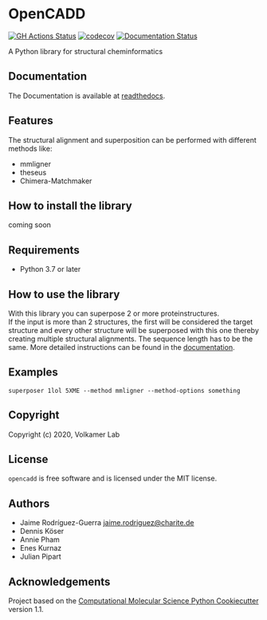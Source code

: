 # OpenCADD

[//]: # (Badges)
[![GH Actions Status](https://github.com/volkamerlab/opencadd/workflows/CI/badge.svg)](https://github.com/volkamerlab/opencadd/actions?query=branch%3Amaster)
[![codecov](https://codecov.io/gh/volkamerlab/opencadd/branch/master/graph/badge.svg)](https://codecov.io/gh/volkamerlab/opencadd/branch/master)
[![Documentation Status](https://readthedocs.org/projects/structural-alignment/badge/?version=latest)](https://structural-alignment.readthedocs.io/en/latest/?badge=latest)

A Python library for structural cheminformatics

## Documentation

The Documentation is available at [readthedocs](https://structural-alignment.readthedocs.io/en/latest/ "Read the Docs").

## Features

The structural alignment and superposition can be performed with different methods like:

* mmligner
* theseus
* Chimera-Matchmaker

## How to install the library

coming soon
<!-- `conda install ...` -->

## Requirements

* Python 3.7 or later

## How to use the library

With this library you can superpose 2 or more proteinstructures.\
If the input is more than 2 structures, the first will be considered the target structure and every other structure will be superposed with this one thereby creating multiple structural alignments.
The sequence length has to be the same.
More detailed instructions can be found in the [documentation](https://structural-alignment.readthedocs.io/en/latest/ "documentation").

<!-- need to add how to use it -->

## Examples

`superposer 1lol 5XME --method mmligner --method-options something`
<!-- need to add examples -->

## Copyright

Copyright (c) 2020, Volkamer Lab

## License

`opencadd` is free software and is licensed under the MIT license.

## Authors

* Jaime Rodríguez-Guerra <jaime.rodriguez@charite.de>
* Dennis Köser
* Annie Pham
* Enes Kurnaz
* Julian Pipart

## Acknowledgements

Project based on the
[Computational Molecular Science Python Cookiecutter](https://github.com/molssi/cookiecutter-cms) version 1.1.
